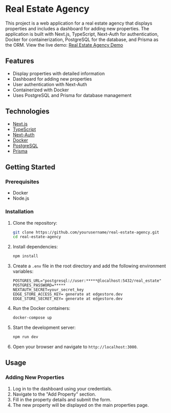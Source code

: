 # Real Estate Agency

This project is a web application for a real estate agency that displays properties and includes a dashboard for adding new properties. The application is built with Next.js, TypeScript, Next-Auth for authentication, Docker for containerization, PostgreSQL for the database, and Prisma as the ORM.
View the live demo: [Real Estate Agency Demo](https://real-estate-dashboard-eight.vercel.app/)

## Features

- Display properties with detailed information
- Dashboard for adding new properties
- User authentication with Next-Auth
- Containerized with Docker
- Uses PostgreSQL and Prisma for database management

## Technologies

- [Next.js](https://nextjs.org/)
- [TypeScript](https://www.typescriptlang.org/)
- [Next-Auth](https://next-auth.js.org/)
- [Docker](https://www.docker.com/)
- [PostgreSQL](https://www.postgresql.org/)
- [Prisma](https://www.prisma.io/)

## Getting Started

### Prerequisites

- Docker
- Node.js

### Installation

1. Clone the repository:

   ```sh
   git clone https://github.com/yourusername/real-estate-agency.git
   cd real-estate-agency
   ```

2. Install dependencies:

   ```sh
   npm install
   ```

3. Create a `.env` file in the root directory and add the following environment variables:

   ```env
   POSTGRES_URL="postgresql://user:*****@localhost:5432/real_estate"
   POSTGRES_PASSWORD=*****
   NEXTAUTH_SECRET=your_secret_key
   EDGE_STORE_ACCESS_KEY= generate at edgestore.dev
   EDGE_STORE_SECRET_KEY= generate at edgestore.dev
   ```

4. Run the Docker containers:

   ```sh
   docker-compose up
   ```

5. Start the development server:

   ```sh
   npm run dev
   ```

6. Open your browser and navigate to `http://localhost:3000`.

## Usage

### Adding New Properties

1. Log in to the dashboard using your credentials.
2. Navigate to the "Add Property" section.
3. Fill in the property details and submit the form.
4. The new property will be displayed on the main properties page.
